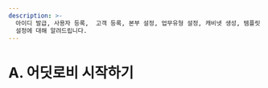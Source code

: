 ```yaml
---
description: >-
  아이디 발급, 사용자 등록,  고객 등록, 본부 설정, 업무유형 설정, 캐비넷 생성, 템플릿 생성, 프로젝트 생성, 감사팀 구성 등 전반적인
  설정에 대해 알려드립니다.
---
```


# A. 어딧로비 시작하기

